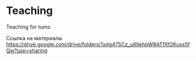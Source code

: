 # Teaching
Teaching for tumo

Ссылка на материалы
https://drive.google.com/drive/folders/1xdg475Cz_u6IlehpW8ATfXf2Kuss5fQw?usp=sharing
